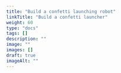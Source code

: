 ```yaml
---
title: "Build a confetti launching robot"
linkTitle: "Build a confetti launcher"
weight: 60
type: "docs"
tags: []
description: ""
image: ""
images: []
draft: true
imageAlt: ""
---
```

